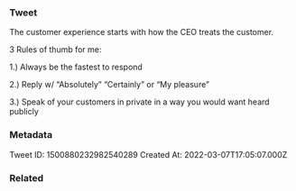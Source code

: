 ### Tweet
The customer experience starts with how the CEO treats the customer.

3 Rules of thumb for me:

1.) Always be the fastest to respond

2.) Reply w/ “Absolutely” “Certainly” or “My pleasure”

3.) Speak of your customers in private in a way you would want heard publicly

### Metadata
Tweet ID: 1500880232982540289
Created At: 2022-03-07T17:05:07.000Z

### Related

